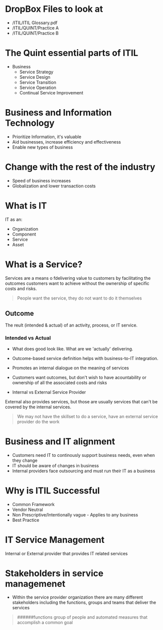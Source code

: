 # DropBox Files to look at

* /ITIL/ITIL Glossary.pdf 
* /ITIL/QUINT/Practice A
* /ITIL/QUINT/Practice B

# The Quint essential parts of ITIL

* Business
	* Service Strategy
	* Service Design
	* Service Transition
	* Service Operation
	* Continual Service Improvement


# Business and Information Technology

* Prioritize Information, it's valuable
* Aid businesses, increase efficiency and effectiveness
* Enable new types of business

# Change with the rest of the industry

* Speed of business increases
* Globalization and lower transaction costs

# What is IT

IT as an:

* Organization
* Component
* Service
* Asset


# What is a Service?

Services are a means o fdelivering value to customers by facilitating the outcomes customers want to achieve without the ownership of specific costs and risks. 

> People want the service, they do not want to do it themselves

## Outcome
The reult (intended & actual) of an activity, process, or IT service. 

### Intended vs Actual

* What does good look like. What are we 'actually' delivering. 
* Outcome-based service definition helps with business-to-IT integration. 
* Promotes an internal dialogue on the meaning of services
* Customers want outcomes, but don't wish to have acountability or ownership of all the associated costs and risks

* Internal vs External Service Provider 

External also provides services, but those are usually services that can't be covered by the internal services. 

> We may not have the skillset to do a service, have an external service provider do the work

# Business and IT alignment

* Customers need IT to continously support business needs, even when they change
* IT should be aware of changes in business
* Internal providers face outsourcing and must run their IT as a business


# Why is ITIL Successful

* Common Framework
* Vendor Neutral
* Non Prescriptive/Intentionally vague - Applies to any business
* Best Practice

# IT Service Management

Internal or External provider that provides IT related services

# Stakeholders in service managemenet

* Within the service provider organization there are many different stakeholders including the functions, groups and teams that deliver the services


> ######functions
> group of people and automated measures that accomplish a common goal




